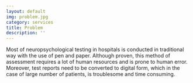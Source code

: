 ```yaml
---
layout: default
img: problem.jpg
category: services
title: Problem
description: ''
---
```


Most of neuropsychological testing in
hospitals is conducted in traditional way
with the use of pen and paper. Although
proven, this method of assessment
requires a lot of human resources and is
prone to human error. Moreover, test
reports need to be converted to digital
form, which in the case of large number of
patients, is troublesome and time
consuming.
